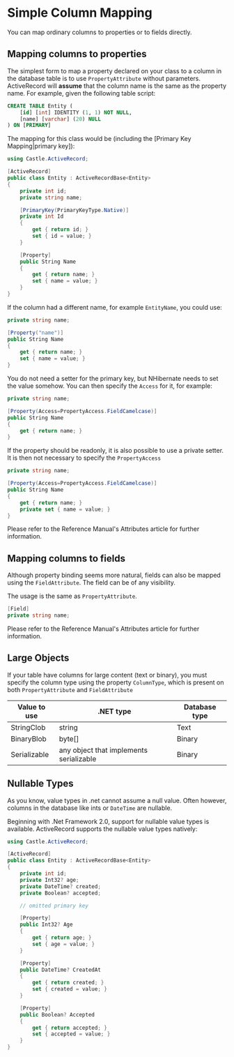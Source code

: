 # Simple Column Mapping

You can map ordinary columns to properties or to fields directly.

## Mapping columns to properties

The simplest form to map a property declared on your class to a column in the database table is to use `PropertyAttribute` without parameters. ActiveRecord will **assume** that the column name is the same as the property name. For example, given the following table script:

```sql
CREATE TABLE Entity (
    [id] [int] IDENTITY (1, 1) NOT NULL,
    [name] [varchar] (20) NULL
) ON [PRIMARY]
```

The mapping for this class would be (including the [Primary Key Mapping|primary key]):

```csharp
using Castle.ActiveRecord;

[ActiveRecord]
public class Entity : ActiveRecordBase<Entity>
{
    private int id;
    private string name;

    [PrimaryKey(PrimaryKeyType.Native)]
    private int Id
    {
        get { return id; }
        set { id = value; }
    }

    [Property]
    public String Name
    {
        get { return name; }
        set { name = value; }
    }
}
```

If the column had a different name, for example `EntityName`, you could use:

```csharp
private string name;

[Property("name")]
public String Name
{
    get { return name; }
    set { name = value; }
}
```

You do not need a setter for the primary key, but NHibernate needs to set the value somehow. You can then specify the `Access` for it, for example:

```csharp
private string name;

[Property(Access=PropertyAccess.FieldCamelcase)]
public String Name
{
    get { return name; }
}
```

If the property should be readonly, it is also possible to use a private setter. It is then not necessary to specify the `PropertyAccess`

```csharp
private string name;

[Property(Access=PropertyAccess.FieldCamelcase)]
public String Name
{
    get { return name; }
    private set { name = value; }
}
```

Please refer to the Reference Manual's Attributes article for further information.

## Mapping columns to fields

Although property binding seems more natural, fields can also be mapped using the `FieldAttribute`. The field can be of any visibility.

The usage is the same as `PropertyAttribute`.

```csharp
[Field]
private string name;
```

Please refer to the Reference Manual's Attributes article for further information.

## Large Objects

If your table have columns for large content (text or binary), you must specify the column type using the property `ColumnType`, which is present on both `PropertyAttribute` and `FieldAttribute`

Value to use | .NET type | Database type
------------ | --------- | -------------
StringClob | string | Text
BinaryBlob | byte[] | Binary
Serializable | any object that implements serializable | Binary

## Nullable Types

As you know, value types in .net cannot assume a null value. Often however, columns in the database like ints or `DateTime` are nullable.

Beginning with .Net Framework 2.0, support for nullable value types is available. ActiveRecord supports the nullable value types natively:

```csharp
using Castle.ActiveRecord;

[ActiveRecord]
public class Entity : ActiveRecordBase<Entity>
{
    private int id;
    private Int32? age;
    private DateTime? created;
    private Boolean? accepted;

    // omitted primary key

    [Property]
    public Int32? Age
    {
        get { return age; }
        set { age = value; }
    }

    [Property]
    public DateTime? CreatedAt
    {
        get { return created; }
        set { created = value; }
    }

    [Property]
    public Boolean? Accepted
    {
        get { return accepted; }
        set { accepted = value; }
    }
}
```